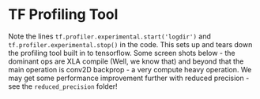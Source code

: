 # TF Profiling Tool


Note the lines `tf.profiler.experimental.start('logdir')` and `tf.profiler.experimental.stop()` in the code.  This sets up and tears down the profiling tool built in to tensorflow.  Some screen shots below - the dominant ops are XLA compile (Well, we know that) and beyond that the main operation is conv2D backprop - a very compute heavy operation.  We may get some performance improvement further with reduced precision - see the `reduced_precision` folder!
